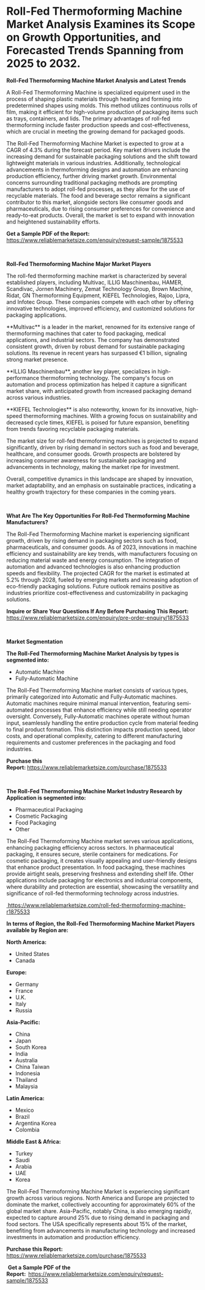 <p><h1>Roll-Fed Thermoforming Machine Market Analysis Examines its Scope on Growth Opportunities, and Forecasted Trends Spanning from 2025 to 2032.</h1></p><p><strong>Roll-Fed Thermoforming Machine Market Analysis and Latest Trends</strong></p>
<p><p>A Roll-Fed Thermoforming Machine is specialized equipment used in the process of shaping plastic materials through heating and forming into predetermined shapes using molds. This method utilizes continuous rolls of film, making it efficient for high-volume production of packaging items such as trays, containers, and lids. The primary advantages of roll-fed thermoforming include faster production speeds and cost-effectiveness, which are crucial in meeting the growing demand for packaged goods.</p><p>The Roll-Fed Thermoforming Machine Market is expected to grow at a CAGR of 4.3% during the forecast period. Key market drivers include the increasing demand for sustainable packaging solutions and the shift toward lightweight materials in various industries. Additionally, technological advancements in thermoforming designs and automation are enhancing production efficiency, further driving market growth. Environmental concerns surrounding traditional packaging methods are prompting manufacturers to adopt roll-fed processes, as they allow for the use of recyclable materials. The food and beverage sector remains a significant contributor to this market, alongside sectors like consumer goods and pharmaceuticals, due to rising consumer preferences for convenience and ready-to-eat products. Overall, the market is set to expand with innovation and heightened sustainability efforts.</p></p>
<p><strong>Get a Sample PDF of the Report:&nbsp;</strong> <a href="https://www.reliablemarketsize.com/enquiry/request-sample/1875533?utm_campaign=3115&utm_medium=2&utm_source=Github&utm_content=ia&utm_term=12042025&utm_id=roll-fed-thermoforming-machine">https://www.reliablemarketsize.com/enquiry/request-sample/1875533</a></p>
<p>&nbsp;</p>
<p><strong>Roll-Fed Thermoforming Machine Major Market Players</strong></p>
<p><p>The roll-fed thermoforming machine market is characterized by several established players, including Multivac, ILLIG Maschinenbau, HAMER, Scandivac, Jornen Machinery, Zemat Technology Group, Brown Machine, Ridat, GN Thermoforming Equipment, KIEFEL Technologies, Rajoo, Lipra, and Infotec Group. These companies compete with each other by offering innovative technologies, improved efficiency, and customized solutions for packaging applications.</p><p>**Multivac** is a leader in the market, renowned for its extensive range of thermoforming machines that cater to food packaging, medical applications, and industrial sectors. The company has demonstrated consistent growth, driven by robust demand for sustainable packaging solutions. Its revenue in recent years has surpassed €1 billion, signaling strong market presence.</p><p>**ILLIG Maschinenbau**, another key player, specializes in high-performance thermoforming technology. The company's focus on automation and process optimization has helped it capture a significant market share, with anticipated growth from increased packaging demand across various industries. </p><p>**KIEFEL Technologies** is also noteworthy, known for its innovative, high-speed thermoforming machines. With a growing focus on sustainability and decreased cycle times, KIEFEL is poised for future expansion, benefiting from trends favoring recyclable packaging materials.</p><p>The market size for roll-fed thermoforming machines is projected to expand significantly, driven by rising demand in sectors such as food and beverage, healthcare, and consumer goods. Growth prospects are bolstered by increasing consumer awareness for sustainable packaging and advancements in technology, making the market ripe for investment.</p><p>Overall, competitive dynamics in this landscape are shaped by innovation, market adaptability, and an emphasis on sustainable practices, indicating a healthy growth trajectory for these companies in the coming years.</p></p>
<p>&nbsp;</p>
<p><strong>What Are The Key Opportunities For Roll-Fed Thermoforming Machine Manufacturers?</strong></p>
<p><p>The Roll-Fed Thermoforming Machine market is experiencing significant growth, driven by rising demand in packaging sectors such as food, pharmaceuticals, and consumer goods. As of 2023, innovations in machine efficiency and sustainability are key trends, with manufacturers focusing on reducing material waste and energy consumption. The integration of automation and advanced technologies is also enhancing production speeds and flexibility. The projected CAGR for the market is estimated at 5.2% through 2028, fueled by emerging markets and increasing adoption of eco-friendly packaging solutions. Future outlook remains positive as industries prioritize cost-effectiveness and customizability in packaging solutions.</p></p>
<p><strong>Inquire or Share Your Questions If Any Before Purchasing This Report:</strong> <a href="https://www.reliablemarketsize.com/enquiry/pre-order-enquiry/1875533?utm_campaign=3115&utm_medium=2&utm_source=Github&utm_content=ia&utm_term=12042025&utm_id=roll-fed-thermoforming-machine">https://www.reliablemarketsize.com/enquiry/pre-order-enquiry/1875533</a></p>
<p>&nbsp;</p>
<p><strong>Market Segmentation</strong></p>
<p><strong>The Roll-Fed Thermoforming Machine Market Analysis by types is segmented into:</strong></p>
<p><ul><li>Automatic Machine</li><li>Fully-Automatic Machine</li></ul></p>
<p><p>The Roll-Fed Thermoforming Machine market consists of various types, primarily categorized into Automatic and Fully-Automatic machines. Automatic machines require minimal manual intervention, featuring semi-automated processes that enhance efficiency while still needing operator oversight. Conversely, Fully-Automatic machines operate without human input, seamlessly handling the entire production cycle from material feeding to final product formation. This distinction impacts production speed, labor costs, and operational complexity, catering to different manufacturing requirements and customer preferences in the packaging and food industries.</p></p>
<p><strong>Purchase this Report:&nbsp;</strong><a href="https://www.reliablemarketsize.com/purchase/1875533?utm_campaign=3115&utm_medium=2&utm_source=Github&utm_content=ia&utm_term=12042025&utm_id=roll-fed-thermoforming-machine">https://www.reliablemarketsize.com/purchase/1875533</a></p>
<p>&nbsp;</p>
<p><strong>The Roll-Fed Thermoforming Machine Market Industry Research by Application is segmented into:</strong></p>
<p><ul><li>Pharmaceutical Packaging</li><li>Cosmetic Packaging</li><li>Food Packaging</li><li>Other</li></ul></p>
<p><p>The Roll-Fed Thermoforming Machine market serves various applications, enhancing packaging efficiency across sectors. In pharmaceutical packaging, it ensures secure, sterile containers for medications. For cosmetic packaging, it creates visually appealing and user-friendly designs that enhance product presentation. In food packaging, these machines provide airtight seals, preserving freshness and extending shelf life. Other applications include packaging for electronics and industrial components, where durability and protection are essential, showcasing the versatility and significance of roll-fed thermoforming technology across industries.</p></p>
<p><a href="https://www.reliablemarketsize.com/roll-fed-thermoforming-machine-r1875533?utm_campaign=3115&utm_medium=2&utm_source=Github&utm_content=ia&utm_term=12042025&utm_id=roll-fed-thermoforming-machine">&nbsp;https://www.reliablemarketsize.com/roll-fed-thermoforming-machine-r1875533</a></p>
<p><strong>In terms of Region, the Roll-Fed Thermoforming Machine Market Players available by Region are:</strong></p>
<p>
    <p> <strong> North America: </strong>
        <ul>
            <li>United States</li>
            <li>Canada</li>
        </ul>
        </p> 
    <p> <strong> Europe: </strong>
        <ul>
            <li>Germany</li>
            <li>France</li>
            <li>U.K.</li>
            <li>Italy</li>
            <li>Russia</li>
        </ul>
        </p> 
    <p> <strong> Asia-Pacific: </strong>
        <ul>
            <li>China</li>
            <li>Japan</li>
            <li>South Korea</li>
            <li>India</li>
            <li>Australia</li>
            <li>China Taiwan</li>
            <li>Indonesia</li>
            <li>Thailand</li>
            <li>Malaysia</li>
        </ul>
        </p> 
    <p> <strong> Latin America: </strong>
        <ul>
            <li>Mexico</li>
            <li>Brazil</li>
            <li>Argentina Korea</li>
            <li>Colombia</li>
        </ul>
        </p> 
    <p> <strong> Middle East & Africa: </strong>
        <ul>
            <li>Turkey</li>
            <li>Saudi</li>
            <li>Arabia</li>
            <li>UAE</li>
            <li>Korea</li>
        </ul>
    </p>
    </p>
<p><p>The Roll-Fed Thermoforming Machine Market is experiencing significant growth across various regions. North America and Europe are projected to dominate the market, collectively accounting for approximately 60% of the global market share. Asia-Pacific, notably China, is also emerging rapidly, expected to capture around 25% due to rising demand in packaging and food sectors. The USA specifically represents about 15% of the market, benefiting from advancements in manufacturing technology and increased investments in automation and production efficiency.</p></p>
<p><strong>Purchase this Report: </strong><a href="https://www.reliablemarketsize.com/purchase/1875533?utm_campaign=3115&utm_medium=2&utm_source=Github&utm_content=ia&utm_term=12042025&utm_id=roll-fed-thermoforming-machine">https://www.reliablemarketsize.com/purchase/1875533</a></p>
<p>&nbsp;<strong>Get a Sample PDF of the Report:&nbsp;&nbsp;</strong><a href="https://www.reliablemarketsize.com/enquiry/request-sample/1875533?utm_campaign=3115&utm_medium=2&utm_source=Github&utm_content=ia&utm_term=12042025&utm_id=roll-fed-thermoforming-machine">https://www.reliablemarketsize.com/enquiry/request-sample/1875533</a></p>
<p><strong></strong></p>
<p><p></p><p></p><p></p></p>